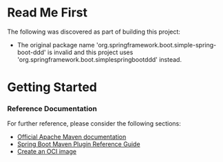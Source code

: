 # Read Me First
The following was discovered as part of building this project:

* The original package name 'org.springframework.boot.simple-spring-boot-ddd' is invalid and this project uses 'org.springframework.boot.simplespringbootddd' instead.

# Getting Started

### Reference Documentation
For further reference, please consider the following sections:

* [Official Apache Maven documentation](https://maven.apache.org/guides/index.html)
* [Spring Boot Maven Plugin Reference Guide](https://docs.spring.io/spring-boot/docs/2.5.6/maven-plugin/reference/html/)
* [Create an OCI image](https://docs.spring.io/spring-boot/docs/2.5.6/maven-plugin/reference/html/#build-image)

